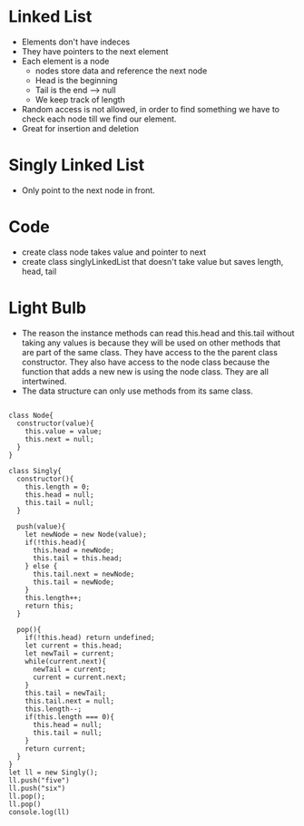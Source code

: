 # Linked List
- Elements don't have indeces
- They have pointers to the next element
- Each element is a node
    - nodes store data and reference the next node
    - Head is the beginning 
    - Tail is the end --> null
    - We keep track of length
- Random access is not allowed, in order to find something we have to check each node till we find our element.
- Great for insertion and deletion

# Singly Linked List
- Only point to the next node in front.

# Code
- create class node takes value and pointer to next
- create class singlyLinkedList that doesn't take value but saves length, head, tail

# Light Bulb
- The reason the instance methods can read this.head and this.tail without taking any values is because they will be used on other methods that are part of the same class. They have access to the the parent class constructor. They also have access to the node class because the function that adds a new new is using the node class. They are all intertwined. 
- The data structure can only use methods from its same class.
```

class Node{
  constructor(value){
    this.value = value;
    this.next = null;
  }
}

class Singly{
  constructor(){
    this.length = 0;
    this.head = null;
    this.tail = null;
  }

  push(value){
    let newNode = new Node(value);
    if(!this.head){
      this.head = newNode;
      this.tail = this.head;
    } else {
      this.tail.next = newNode;
      this.tail = newNode;
    }
    this.length++;
    return this;
  }

  pop(){
    if(!this.head) return undefined;
    let current = this.head;
    let newTail = current;
    while(current.next){
      newTail = current;
      current = current.next;
    }
    this.tail = newTail;
    this.tail.next = null;
    this.length--;
    if(this.length === 0){
      this.head = null;
      this.tail = null;
    }
    return current;
  }
}
let ll = new Singly();
ll.push("five")
ll.push("six")
ll.pop();
ll.pop()
console.log(ll)


```